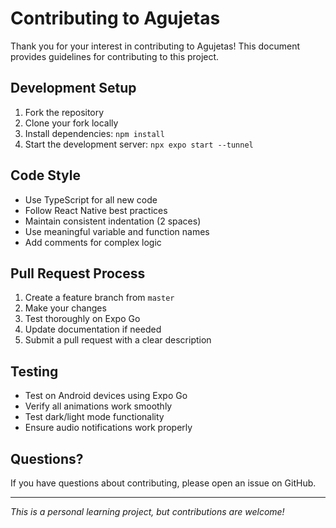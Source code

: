 # Contributing to Agujetas

Thank you for your interest in contributing to Agujetas! This document provides guidelines for contributing to this project.

## Development Setup

1. Fork the repository
2. Clone your fork locally
3. Install dependencies: `npm install`
4. Start the development server: `npx expo start --tunnel`

## Code Style

- Use TypeScript for all new code
- Follow React Native best practices
- Maintain consistent indentation (2 spaces)
- Use meaningful variable and function names
- Add comments for complex logic

## Pull Request Process

1. Create a feature branch from `master`
2. Make your changes
3. Test thoroughly on Expo Go
4. Update documentation if needed
5. Submit a pull request with a clear description

## Testing

- Test on Android devices using Expo Go
- Verify all animations work smoothly
- Test dark/light mode functionality
- Ensure audio notifications work properly

## Questions?

If you have questions about contributing, please open an issue on GitHub.

---

*This is a personal learning project, but contributions are welcome!* 